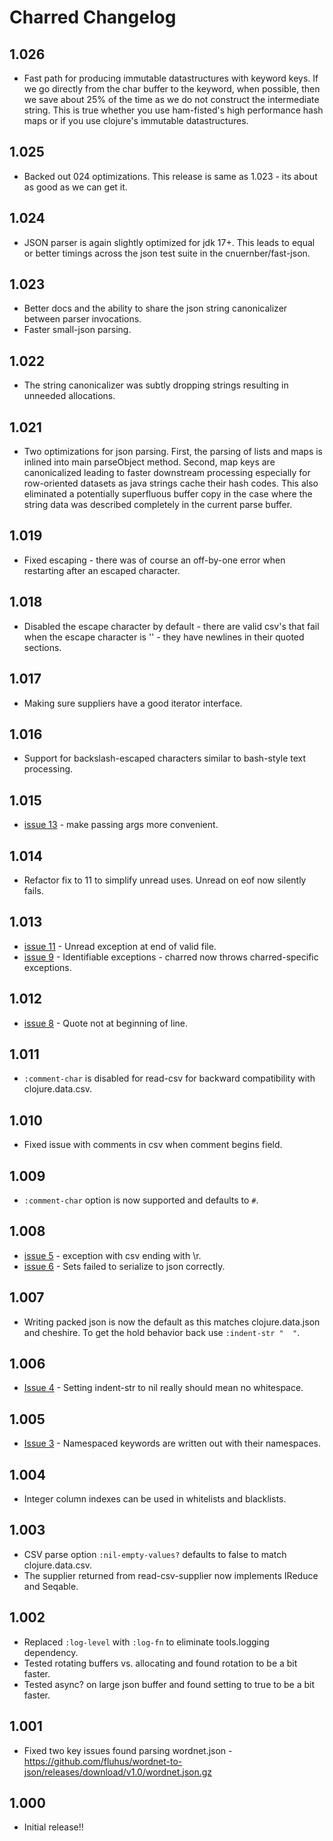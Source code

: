 # Charred Changelog
## 1.026
 * Fast path for producing immutable datastructures with keyword keys.  If we go directly from the
   char buffer to the keyword, when possible, then we save about 25% of the time as we do not construct
   the intermediate string.  This is true whether you use ham-fisted's high performance hash maps or
   if you use clojure's immutable datastructures.
 
## 1.025
 * Backed out 024 optimizations.  This release is same as 1.023 - its about as good
   as we can get it.

## 1.024
 * JSON parser is again slightly optimized for jdk 17+.  This leads to equal or better timings
   across the json test suite in the cnuernber/fast-json.

## 1.023
 * Better docs and the ability to share the json string canonicalizer between parser
   invocations.
 * Faster small-json parsing.

## 1.022
 * The string canonicalizer was subtly dropping strings resulting in unneeded
   allocations.

## 1.021
 * Two optimizations for json parsing.  First, the parsing of lists and maps is inlined into
   main parseObject method.  Second, map keys are canonicalized leading to faster downstream
   processing especially for row-oriented datasets as java strings cache their hash codes.
   This also eliminated a potentially superfluous buffer copy in the case where the string
   data was described completely in the current parse buffer.

## 1.019
 * Fixed escaping - there was of course an off-by-one error when restarting after
   an escaped character.

## 1.018
 * Disabled the escape character by default - there are valid csv's that fail when the
   escape character is '\' - they have newlines in their quoted sections.

## 1.017
 * Making sure suppliers have a good iterator interface.

## 1.016
 * Support for backslash-escaped characters similar to bash-style text processing.

## 1.015
 * [issue 13](https://github.com/cnuernber/charred/issues/13) - make passing args more
   convenient.

## 1.014
 * Refactor fix to 11 to simplify unread uses.  Unread on eof now silently fails.

## 1.013
 * [issue 11](https://github.com/cnuernber/charred/issues/11) - Unread exception at end of valid file.
 * [issue 9](https://github.com/cnuernber/charred/issues/9) - Identifiable exceptions - charred now throws charred-specific exceptions.

## 1.012
 * [issue 8](https://github.com/cnuernber/charred/issues/8) - Quote not at beginning of line.

## 1.011
 * `:comment-char` is disabled for read-csv for backward compatibility with clojure.data.csv.

## 1.010
 * Fixed issue with comments in csv when comment begins field.

## 1.009
 * `:comment-char` option is now supported and defaults to `#`.

## 1.008
 * [issue 5](https://github.com/cnuernber/charred/issues/5) - exception with csv ending with \r.
 * [issue 6](https://github.com/cnuernber/charred/issues/6) - Sets failed to serialize to json correctly.

## 1.007
 * Writing packed json is now the default as this matches clojure.data.json and cheshire.  To get the hold behavior back use `:indent-str "  "`.

## 1.006
 * [Issue 4](https://github.com/cnuernber/charred/issues/4) - Setting indent-str to nil really should mean no whitespace.

## 1.005
 * [Issue 3](https://github.com/cnuernber/charred/issues/3) - Namespaced keywords are written out with their namespaces.

## 1.004
 * Integer column indexes can be used in whitelists and blacklists.

## 1.003
 * CSV parse option `:nil-empty-values?` defaults to false to match clojure.data.csv.
 * The supplier returned from read-csv-supplier now implements IReduce and Seqable.

## 1.002
 * Replaced `:log-level` with `:log-fn` to eliminate tools.logging dependency.
 * Tested rotating buffers vs. allocating and found rotation to be a bit faster.
 * Tested async? on large json buffer and found setting to true to be a bit faster.

## 1.001
 * Fixed two key issues found parsing wordnet.json - https://github.com/fluhus/wordnet-to-json/releases/download/v1.0/wordnet.json.gz

## 1.000
 * Initial release!!
